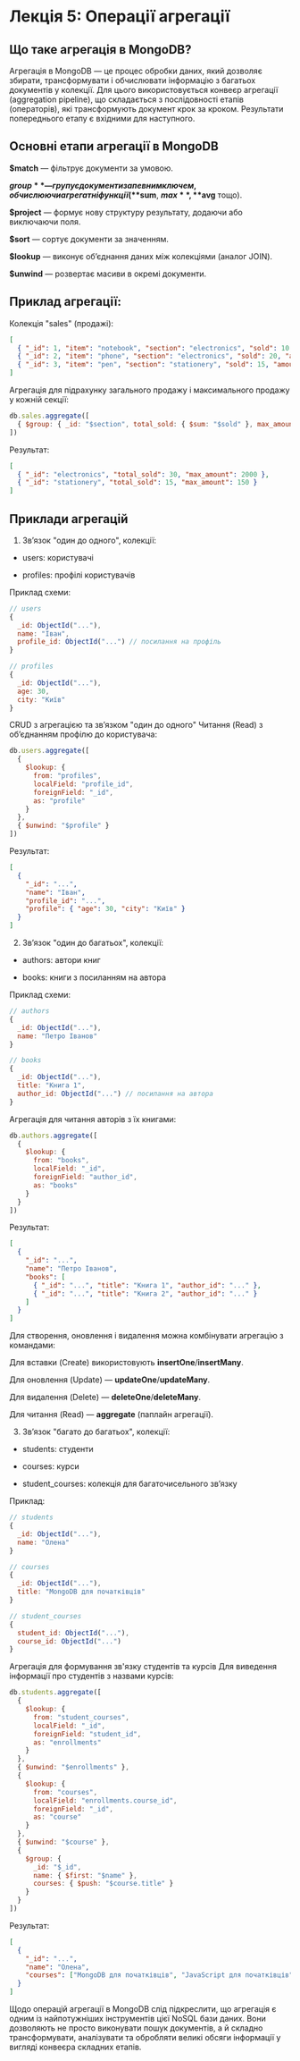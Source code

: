 # Лекція 5: Операції агрегації

## Що таке агрегація в MongoDB?
Агрегація в MongoDB — це процес обробки даних, який дозволяє збирати, трансформувати і обчислювати інформацію з багатьох документів у колекції. Для цього використовується конвеєр агрегації (aggregation pipeline), що складається з послідовності етапів (операторів), які трансформують документ крок за кроком. Результати попереднього етапу є вхідними для наступного.

## Основні етапи агрегації в MongoDB
**$match** — фільтрує документи за умовою.

**$group** — групує документи за певним ключем, обчислюючи агрегатні функції (**$sum**, **$max**, **$avg** тощо).

**$project** — формує нову структуру результату, додаючи або виключаючи поля.

**$sort** — сортує документи за значенням.

**$lookup** — виконує об’єднання даних між колекціями (аналог JOIN).

**$unwind** — розвертає масиви в окремі документи.

## Приклад агрегації:
Колекція "sales" (продажі):

```json
[
  { "_id": 1, "item": "notebook", "section": "electronics", "sold": 10, "amount": 1000 },
  { "_id": 2, "item": "phone", "section": "electronics", "sold": 20, "amount": 2000 },
  { "_id": 3, "item": "pen", "section": "stationery", "sold": 15, "amount": 150 }
]
```

Агрегація для підрахунку загального продажу і максимального продажу у кожній секції:

```js
db.sales.aggregate([
  { $group: { _id: "$section", total_sold: { $sum: "$sold" }, max_amount: { $max: "$amount" } } }
])
```

Результат:

```json
[
  { "_id": "electronics", "total_sold": 30, "max_amount": 2000 },
  { "_id": "stationery", "total_sold": 15, "max_amount": 150 }
]
```

## Приклади агрегацій
1. Зв’язок "один до одного", колекції:

* users: користувачі

* profiles: профілі користувачів

Приклад схеми:

```js
// users
{
  _id: ObjectId("..."),
  name: "Іван",
  profile_id: ObjectId("...") // посилання на профіль
}

// profiles
{
  _id: ObjectId("..."),
  age: 30,
  city: "Київ"
}
```

CRUD з агрегацією та зв’язком "один до одного"
Читання (Read) з об’єднанням профілю до користувача:

```js
db.users.aggregate([
  {
    $lookup: {
      from: "profiles",
      localField: "profile_id",
      foreignField: "_id",
      as: "profile"
    }
  },
  { $unwind: "$profile" }
])

```

Результат:

```json
[
  {
    "_id": "...",
    "name": "Іван",
    "profile_id": "...",
    "profile": { "age": 30, "city": "Київ" }
  }
]
```

2. Зв’язок "один до багатьох", колекції:

* authors: автори книг

* books: книги з посиланням на автора

Приклад схеми:

```js
// authors
{
  _id: ObjectId("..."),
  name: "Петро Іванов"
}

// books
{
  _id: ObjectId("..."),
  title: "Книга 1",
  author_id: ObjectId("...") // посилання на автора
}
```

Агрегація для читання авторів з їх книгами:

```js
db.authors.aggregate([
  {
    $lookup: {
      from: "books",
      localField: "_id",
      foreignField: "author_id",
      as: "books"
    }
  }
])
```

Результат:

```json
[
  {
    "_id": "...",
    "name": "Петро Іванов",
    "books": [
      { "_id": "...", "title": "Книга 1", "author_id": "..." },
      { "_id": "...", "title": "Книга 2", "author_id": "..." }
    ]
  }
]
```

Для створення, оновлення і видалення можна комбінувати агрегацію з командами:

Для вставки (Create) використовують **insertOne**/**insertMany**.

Для оновлення (Update) — **updateOne**/**updateMany**.

Для видалення (Delete) — **deleteOne**/**deleteMany**.

Для читання (Read) — **aggregate** (паплайн агрегації).

3. Зв’язок "багато до багатьох", колекції:

* students: студенти

* courses: курси

* student_courses: колекція для багаточисельного зв’язку

Приклад:

```js
// students
{
  _id: ObjectId("..."),
  name: "Олена"
}

// courses
{
  _id: ObjectId("..."),
  title: "MongoDB для початківців"
}

// student_courses
{
  student_id: ObjectId("..."),
  course_id: ObjectId("...")
}
```

Агрегація для формування зв'язку студентів та курсів
Для виведення інформації про студентів з назвами курсів:

```js
db.students.aggregate([
  {
    $lookup: {
      from: "student_courses",
      localField: "_id",
      foreignField: "student_id",
      as: "enrollments"
    }
  },
  { $unwind: "$enrollments" },
  {
    $lookup: {
      from: "courses",
      localField: "enrollments.course_id",
      foreignField: "_id",
      as: "course"
    }
  },
  { $unwind: "$course" },
  {
    $group: {
      _id: "$_id",
      name: { $first: "$name" },
      courses: { $push: "$course.title" }
    }
  }
])
```

Результат:

```json
[
  {
    "_id": "...",
    "name": "Олена",
    "courses": ["MongoDB для початківців", "JavaScript для початківців"]
  }
]
```
Щодо операцій агрегації в MongoDB слід підкреслити, що агрегація є одним із найпотужніших інструментів цієї NoSQL бази даних. Вони дозволяють не просто виконувати пошук документів, а й складно трансформувати, аналізувати та обробляти великі обсяги інформації у вигляді конвеєра складних етапів.

